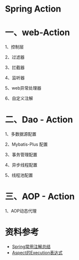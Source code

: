 # Spring  Action

# 一、web-Action

1、控制层

2、过滤器

3、拦截器

4、监听器

5、web异常处理器

6、自定义注解



# 二、Dao - Action

1、多数据源配置

2、Mybatis-Plus 配置

3、事务管理配置





4、异步线程配置

5、线程池配置

 

# 三、AOP - Action

1、AOP动态代理

# 资料参考

* [Spring常用注解总结](https://www.cnblogs.com/xiaoxi/p/5935009.html)
* [Aspect的Execution表达式](https://zhuchengzzcc.iteye.com/blog/1504014)

